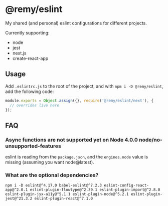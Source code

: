 # @remy/eslint

My shared (and personal) eslint configurations for different projects.

Currently supporting:

* node
* jest
* next.js
* create-react-app

## Usage

Add `.eslintrc.js` to the root of the project, and with `npm i -D @remy/eslint`,
add the following code:

```js
module.exports = Object.assign({}, require('@remy/eslint/next'), {
  // overrides live here
});
```

## FAQ

### Async functions are not supported yet on Node 4.0.0  node/no-unsupported-features

eslint is reading from the `package.json`, and the `engines.node` value is missing (assuming you want node@latest).

### What are the optional dependencies?
  
```
npm i -D eslint@^4.17.0 babel-eslint@^7.2.3 eslint-config-react-app@^2.0.1 eslint-plugin-flowtype@^2.39.1 eslint-plugin-import@^2.8.0 eslint-plugin-jsx-a11y@^5.1.1 eslint-plugin-node@^5.2.1 eslint-plugin-jest@^21.3.2 eslint-plugin-react@^7.1.0
```
